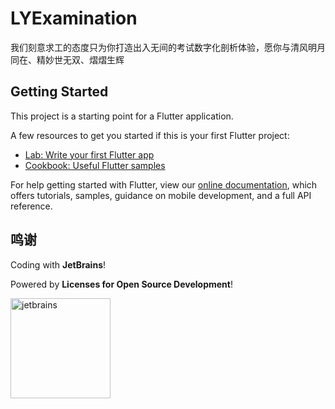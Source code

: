# LYExamination

我们刻意求工的态度只为你打造出入无间的考试数字化剖析体验，愿你与清风明月同在、精妙世无双、熠熠生辉

## Getting Started

This project is a starting point for a Flutter application.

A few resources to get you started if this is your first Flutter project:

- [Lab: Write your first Flutter app](https://flutter.dev/docs/get-started/codelab)
- [Cookbook: Useful Flutter samples](https://flutter.dev/docs/cookbook)

For help getting started with Flutter, view our
[online documentation](https://flutter.dev/docs), which offers tutorials,
samples, guidance on mobile development, and a full API reference.

## 鸣谢

Coding with **JetBrains**!

Powered by **Licenses for Open Source Development**!

[<img width="160" src="https://user-images.githubusercontent.com/53565118/134618709-0f20d515-7800-4ee9-97f6-c92df63b2f0a.png" alt="jetbrains" />](https://jb.gg/OpenSource)
